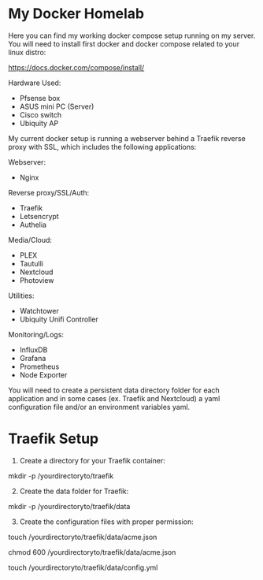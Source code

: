 # **My Docker Homelab**

Here you can find my working docker compose setup running on my server.
You will need to install first docker and docker compose related to your linux distro:

https://docs.docker.com/compose/install/

Hardware Used:
- Pfsense box
- ASUS mini PC (Server)
- Cisco switch
- Ubiquity AP

My current docker setup is running a webserver behind a Traefik reverse proxy with SSL, which includes the following applications:

Webserver:
- Nginx

Reverse proxy/SSL/Auth:
- Traefik
- Letsencrypt
- Authelia

Media/Cloud:
- PLEX
- Tautulli
- Nextcloud
- Photoview

Utilities:
- Watchtower
- Ubiquity Unifi Controller

Monitoring/Logs:
- InfluxDB
- Grafana
- Prometheus
- Node Exporter

You will need to create a persistent data directory folder for each application and in some cases (ex. Traefik and Nextcloud) a yaml configuration file and/or an environment variables yaml.

# **Traefik Setup**

1. Create a directory for your Traefik container:

 mkdir -p /yourdirectoryto/traefik

2. Create the data folder for Traefik:

 mkdir -p /yourdirectoryto/traefik/data

3. Create the configuration files with proper permission:

 touch /yourdirectoryto/traefik/data/acme.json
 
 chmod 600 /yourdirectoryto/traefik/data/acme.json
 
 touch /yourdirectoryto/traefik/data/config.yml


